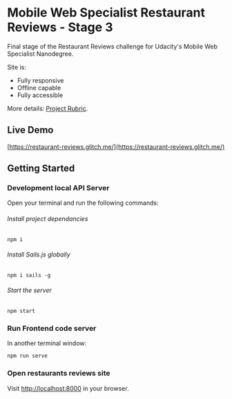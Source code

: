 # Mobile Web Specialist Restaurant Reviews - Stage 3

Final stage of the Restaurant Reviews challenge for Udacity's Mobile Web Specialist Nanodegree.

Site is:
* Fully responsive
* Offline capable
* Fully accessible

More details: [Project Rubric](https://review.udacity.com/#!/rubrics/1132/view).

## Live Demo
[https://restaurant-reviews.glitch.me/](https://restaurant-reviews.glitch.me/)

## Getting Started

### Development local API Server
Open your terminal and run the following commands:

###### Install project dependancies
```
npm i
```

###### Install Sails.js globally
```
npm i sails -g
```

###### Start the server
```
npm start
```

### Run Frontend code server
In another terminal window:
```
npm run serve
```
### Open restaurants reviews site
Visit [http://localhost:8000](http://localhost:8000) in your browser.
